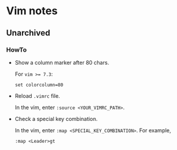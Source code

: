 # Vim notes

## Unarchived

### HowTo

- Show a column marker after 80 chars.

  For `vim >= 7.3`:

  ```
  set colorcolumn=80
  ```

- Reload `.vimrc` file.
  
  In the vim, enter `:source <YOUR_VIMRC_PATH>`.

- Check a special key combination.
  
  In the vim, enter `:map <SPECIAL_KEY_COMBINATION>`. For example,
  ```vimrc
  :map <Leader>gt
  ```
  

  
